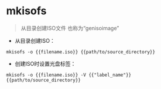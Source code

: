 # mkisofs

> 从目录创建ISO文件
> 也称为“genisoimage”

- 从目录创建ISO：

`mkisofs -o {{filename.iso}} {{path/to/source_directory}}`

- 创建ISO时设置光盘标签：

`mkisofs -o {{filename.iso}} -V {{"label_name"}} {{path/to/source_directory}}`

[#]: contributors: ([Judie])